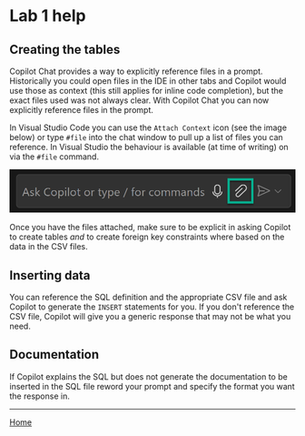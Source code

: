 # Lab 1 help

## Creating the tables

Copilot Chat provides a way to explicitly reference files in a prompt. Historically you could open files in the IDE in other tabs and Copilot would use those as context (this still applies for inline code completion), but the exact files used was not always clear. With Copilot Chat you can now explicitly reference files in the prompt.

In Visual Studio Code you can use the `Attach Context` icon (see the image below) or type `#file` into the chat window to pull up a list of files you can reference. In Visual Studio the behaviour is available (at time of writing) on via the `#file` command.

![Attach Context button highlighted!](../media/2024-06-20_14-04-58.png "Attach Context button highlighted")

Once you have the files attached, make sure to be explicit in asking Copilot to create tables *and* to create foreign key constraints where based on the data in the CSV files.

## Inserting data

You can reference the SQL definition and the appropriate CSV file and ask Copilot to generate the `INSERT` statements for you. If you don't reference the CSV file, Copilot will give you a generic response that may not be what you need.

## Documentation

If Copilot explains the SQL but does not generate the documentation to be inserted in the SQL file reword your prompt and specify the format you want the response in.

---

[Home](../README.md#lab-1-create-related-tables)
